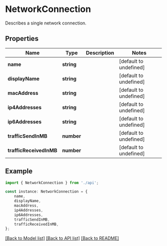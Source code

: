 # NetworkConnection

Describes a single network connection.

## Properties

Name | Type | Description | Notes
------------ | ------------- | ------------- | -------------
**name** | **string** |  | [default to undefined]
**displayName** | **string** |  | [default to undefined]
**macAddress** | **string** |  | [default to undefined]
**ip4Addresses** | **string** |  | [default to undefined]
**ip6Addresses** | **string** |  | [default to undefined]
**trafficSendInMB** | **number** |  | [default to undefined]
**trafficReceivedInMB** | **number** |  | [default to undefined]

## Example

```typescript
import { NetworkConnection } from './api';

const instance: NetworkConnection = {
    name,
    displayName,
    macAddress,
    ip4Addresses,
    ip6Addresses,
    trafficSendInMB,
    trafficReceivedInMB,
};
```

[[Back to Model list]](../README.md#documentation-for-models) [[Back to API list]](../README.md#documentation-for-api-endpoints) [[Back to README]](../README.md)
